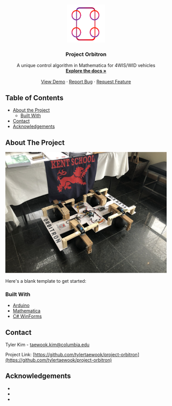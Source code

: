 <!--
*** Thanks for checking out this README Template. If you have a suggestion that would
*** make this better, please fork the repo and create a pull request or simply open
*** an issue with the tag "enhancement".
*** Thanks again! Now go create something AMAZING! :D
***
***
***
*** To avoid retyping too much info. Do a search and replace for the following:
*** tylertaewook, project-orbitron, alitecraft, taewook.kim@columbia.edu
-->





<!-- PROJECT SHIELDS -->
<!--
*** I'm using markdown "reference style" links for readability.
*** Reference links are enclosed in brackets [ ] instead of parentheses ( ).
*** See the bottom of this document for the declaration of the reference variables
*** for contributors-url, forks-url, etc. This is an optional, concise syntax you may use.
*** https://www.markdownguide.org/basic-syntax/#reference-style-links
-->

<!-- PROJECT LOGO -->
<br />
<p align="center">
  <a href="https://github.com/tylertaewook/project-orbitron">
     <img src="images/logo.PNG" alt="Logo" width="120" height="120">
  </a>

  <h3 align="center">Project Orbitron</h3>

  <p align="center">
    A unique control algorithm in Mathematica for 4WIS/WID vehicles
    <br />
    <a href="https://github.com/tylertaewook/project-orbitron"><strong>Explore the docs »</strong></a>
    <br />
    <br />
    <a href="https://github.com/tylertaewook/project-orbitron">View Demo</a>
    ·
    <a href="https://github.com/tylertaewook/project-orbitron/issues">Report Bug</a>
    ·
    <a href="https://github.com/tylertaewook/project-orbitron/issues">Request Feature</a>
  </p>
</p>



<!-- TABLE OF CONTENTS -->
## Table of Contents

* [About the Project](#about-the-project)
  * [Built With](#built-with)
* [Contact](#contact)
* [Acknowledgements](#acknowledgements)



<!-- ABOUT THE PROJECT -->
## About The Project

![Orbitron](/images/orbitron1.jpeg)

Here's a blank template to get started:


### Built With

* [Arduino]()
* [Mathematica]()
* [C# WinForms]()

<!-- CONTACT -->
## Contact

Tyler Kim - taewook.kim@columbia.edu

Project Link: [https://github.com/tylertaewook/project-orbitron](https://github.com/tylertaewook/project-orbitron)



<!-- ACKNOWLEDGEMENTS -->
## Acknowledgements

* []()
* []()
* []()





<!-- MARKDOWN LINKS & IMAGES -->
<!-- https://www.markdownguide.org/basic-syntax/#reference-style-links -->
[contributors-shield]: https://img.shields.io/github/contributors/tylertaewook/repo.svg?style=flat-square
[contributors-url]: https://github.com/tylertaewook/repo/graphs/contributors
[forks-shield]: https://img.shields.io/github/forks/tylertaewook/repo.svg?style=flat-square
[forks-url]: https://github.com/tylertaewook/repo/network/members
[stars-shield]: https://img.shields.io/github/stars/tylertaewook/repo.svg?style=flat-square
[stars-url]: https://github.com/tylertaewook/repo/stargazers
[issues-shield]: https://img.shields.io/github/issues/tylertaewook/repo.svg?style=flat-square
[issues-url]: https://github.com/tylertaewook/repo/issues
[license-shield]: https://img.shields.io/github/license/tylertaewook/repo.svg?style=flat-square
[license-url]: https://github.com/tylertaewook/repo/blob/master/LICENSE.txt
[linkedin-shield]: https://img.shields.io/badge/-LinkedIn-black.svg?style=flat-square&logo=linkedin&colorB=555
[linkedin-url]: https://linkedin.com/in/tylertaewook
[product-screenshot]: images/screenshot.png
